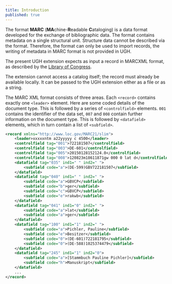 ```yaml
---
title: Introduction
published: true
---
```


The format **MARC** (**MA**chine-**R**eadable **C**ataloging) is a data format developed for the exchange of bibliographic data. The format contains metadata on a single structural unit. Structure data cannot be described via the format. Therefore, the format can only be used to import records, the writing of metadata in MARC format is not provided in UGH.

The present UGH extension expects as input a record in MARCXML format, as described by the [Library of Congress](http://www.loc.gov/marc/bibliographic/).

The extension cannot access a catalog itself; the record must already be available locally. It can be passed to the UGH extension either as a file or as a string.

The MARC XML format consists of three areas. Each `<record>` contains exactly one `<leader>` element. Here are some coded details of the document type. This is followed by a series of `<controlfield>` elements. `001` contains the identifier of the data set, `007` and `008` contain further information on the document type. This is followed by `<datafield>` elements, which in turn contain a list of `<subfield>`.

```xml
<record xmlns="http://www.loc.gov/MARC21/slim">
    <leader>xxxxxntm a22yyyyy c 4500</leader>
    <controlfield tag="001">722181507</controlfield>
    <controlfield tag="003">DE-601</controlfield>
    <controlfield tag="005">20150128152124.0</controlfield>
    <controlfield tag="008">120823m18611871gw 000 0 lat d</controlfield>
    <datafield tag="035" ind1=" " ind2=" ">
        <subfield code="a">(DE-599)GBV722181507</subfield>
    </datafield>
    <datafield tag="040" ind1=" " ind2=" ">
        <subfield code="a">GBVCP</subfield>
        <subfield code="b">ger</subfield>
        <subfield code="c">GBVCP</subfield>
        <subfield code="e">rakwb</subfield>
    </datafield>
    <datafield tag="041" ind1="0" ind2=" ">
        <subfield code="a">lat</subfield>
        <subfield code="a">ger</subfield>
    </datafield>
    <datafield tag="100" ind1="1" ind2=" ">
        <subfield code="a">Pichler, Pauline</subfield>
        <subfield code="e">Besitzer</subfield>
        <subfield code="0">(DE-601)722181795</subfield>
        <subfield code="0">(DE-588)1025374479</subfield>
    </datafield>
    <datafield tag="245" ind1="1" ind2="0">
        <subfield code="a">[Stammbuch Pauline Pichler]</subfield>
        <subfield code="h">Manuskript</subfield>
    </datafield> 
    ...
</record>
```

